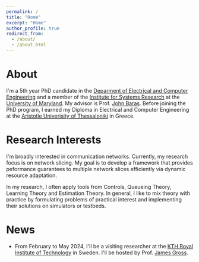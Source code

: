 ```yaml
---
permalink: /
title: "Home"
excerpt: "Home"
author_profile: true
redirect_from: 
  - /about/
  - /about.html
---
```


# About

I'm a 5th year PhD candidate in the [Deparment of Electrical and Computer Engineering](https://ece.umd.edu/) and a member of the [Institute for Systems Research](https://isr.umd.edu/) at the [University of Maryland](https://umd.edu/). My advisor is Prof. [John Baras](https://ece.umd.edu/clark/faculty/357/John-S-Baras). Before joining the PhD program, I earned my Diploma in Electrical and Computer Engineering  at the [Aristotle Univerisity of Thessaloniki](https://www.auth.gr/en/university/) in Greece.

# Research Interests

I'm broadly interested in communication networks. Currently, my research focus is on network slicing. My goal is to develop a framework that provides peformance guarantees to multiple network slices efficiently via dynamic resource adaptation. 

In my research, I often apply tools from Controls, Queueing Theory, Learning Theory and Estimation Theory. In general, I like to mix theory with practice by formulating problems of practical interest and implementing their solutions on simulators or testbeds. 

# News

* From February to May 2024, I'll be a visiting researcher at the [KTH Royal Institute of Technology](https://www.kth.se/en) in Sweden. I'll be hosted by Prof. [James Gross](https://www.jamesgross.org/).

